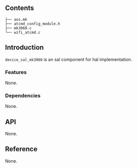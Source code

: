 ## Contents

```shell
├── aos.mk
├── atcmd_config_module.h
├── mk3060.c
└── wifi_atcmd.c
```

## Introduction

`device_sal_mk3060` is an sal component for hal implementation.


### Features

None.

### Dependencies

None.

## API

None.

## Reference

None.
